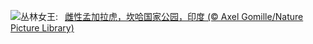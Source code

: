 ![](https://www.bing.com/th?id=OHR.TigerDay_ZH-CN4359136631_UHD.jpg&w=1000)丛林女王:&nbsp;&ensp;[雌性孟加拉虎，坎哈国家公园，印度 (© Axel Gomille/Nature Picture Library)](https://www.bing.com/th?id=OHR.TigerDay_ZH-CN4359136631_UHD.jpg)
<br><br/>
